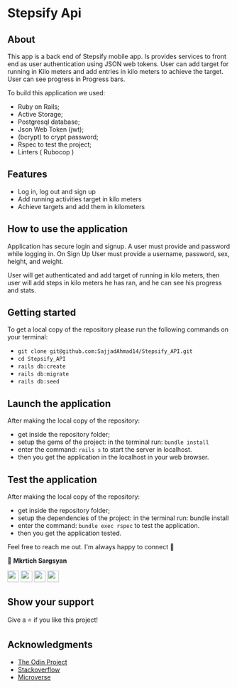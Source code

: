 # Stepsify Api


## About

This app is a back end of Stepsify mobile app. Is provides services to front end as user authentication using JSON web tokens. User can add target for running in Kilo meters and add entries in kilo meters to achieve the target. User can see progress in Progress bars.

To build this application we used:

 - Ruby on Rails;
 - Active Storage;
 - Postgresql database;
 - Json Web Token (jwt);
 - (bcrypt) to crypt password;
 - Rspec to test the project;
 - Linters ( Rubocop )

## Features

 - Log in, log out and sign up
 - Add running activities target in kilo meters
 - Achieve targets and add them in kilometers

## How to use the application

Application has secure login and signup. A user must provide and password while logging in. On Sign Up User must provide a username, password, sex, height, and weight.

User will get authenticated and add target of running in kilo meters, then user will add steps in kilo meters he has ran, and he can see his progress and stats.

## Getting started

To get a local copy of the repository please run the following commands on your terminal:

  - ```git clone git@github.com:SajjadAhmad14/Stepsify_API.git```
  - ```cd Stepsify_API```
  - ```rails db:create```
  - ```rails db:migrate```
  - ```rails db:seed```

## Launch the application

After making the local copy of the repository:

 - get inside the repository folder;
 - setup the gems of the project: in the terminal run: ```bundle install```
 - enter the command: ```rails s```  to start the server in localhost.
 - then you get the application in the localhost in your web browser.

## Test the application

After making the local copy of the repository:

 - get inside the repository folder;
 - setup the dependencies of the project: in the terminal run: bundle install
 - enter the command: ```bundle exec rspec``` to test the application.
 - then you get the application tested.


Feel free to reach me out. I'm always happy to connect :slightly_smiling_face:

👤 **Mkrtich Sargsyan**

[<code><img height="26" src="https://cdn.iconscout.com/icon/free/png-256/github-153-675523.png"></code>](https://github.com/SajjadAhmad14)
[<code><img height="26" src="https://upload.wikimedia.org/wikipedia/sco/thumb/9/9f/Twitter_bird_logo_2012.svg/1200px-Twitter_bird_logo_2012.svg.png"></code>](https://twitter.com/Sajjad_Ahmad14)
[<code><img height="26" src="https://upload.wikimedia.org/wikipedia/commons/thumb/c/c9/Linkedin.svg/1200px-Linkedin.svg.png"></code>](https://www.linkedin.com/in/sajjadahmad14/)
[<code><img height="26" src="https://cdn4.iconfinder.com/data/icons/free-colorful-icons/360/gmail.png"></code>](mailto:jogimar14@gmail.com)

## Show your support

Give a ⭐️ if you like this project!

## Acknowledgments

- <a href="https://www.theodinproject.com/" target="_blank">The Odin Project</a>
- <a href="https://www.stackoverflow.com/" target="_blank">Stackoverflow</a>
- <a href="https://www.microverse.org/" target="_blank">Microverse</a>
